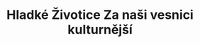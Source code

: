 ---
id: 95f81d87-94a1-40f5-aad2-d6acde41ca84
title: "Hladké Životice Za naši vesnici kulturnější"
price: 20000
year: 2014
description: "Projekt přispívá svým kouskem do již rozběhnutých aktivit obce Hladké Životice vedoucích k oživení místního kulturního života, v tomto případě konkrétně skrze založení ochotnického divadelního spolku. Nadační příspěvek napomůže k nákupu nezbytné nové opony do zrekonstruovaného kulturního sálu."
kouskovani: false
locationName: undefined
position:
  lng: 17.9545833125016
  lat: 49.68473823841318
---